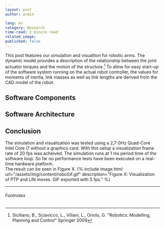 ```yaml
---
layout: post
author: armin

lang: en
category: Research
time-read: 2 minute read
related_image: 
published: false
---
```

This post features our simulation and visualtion for robotic arms. The dynamic model provides a description of the relationship between the joint actuator torques and the motion of the structure.[^1] To allow for easy start-up of the software system running on the actual robot controller, the values for moments of inertia, link masses as well as link lengths are derived from the CAD model of the robot. 

## Software Components

## Software Architecture

## Conclusion
The simulation and visualization was tested using a 2,7 GHz Quad-Core Intel Core i7 without a graphics card. With this setup a visualization frame rate of 20 fps was acheived. The simulation runs at 1 ms period time of the software loop. So far no performance tests have been executed on a real-time hardware platform.  
The result can be seen in Figure X.
{% include image.html url="/assets/img/content/roboGif.gif" description="Figure X: Visualization of PTP and LIN moves. GIF exported with 5 fps." %}

---

###### Footnotes

[^1]: Siciliano, B., Sciavicco, L., Villani, L., Oriolo, G. "Robotics: Modelling, Planning and Control" Springer 2009